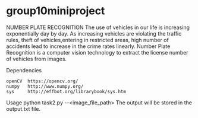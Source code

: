 # group10miniproject
NUMBER PLATE RECOGNITION
The use of vehicles in our life is increasing exponentially day by day. As increasing vehicles are violating the traffic rules, theft of vehicles,entering in restricted areas, high number of accidents lead to increase in the crime rates linearly. Number Plate Recognition is a computer vision technology to extract the license number of vehicles from images. 


Dependencies

    openCV  https://opencv.org/
    numpy   http://www.numpy.org/
    sys     http://effbot.org/librarybook/sys.htm
    
Usage
    python task2.py --<image_file_path>
    The output will be stored in the output.txt file.
    
 
